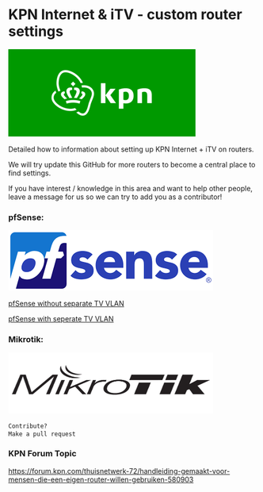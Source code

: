 # KPN Internet & iTV - custom router settings
![KPN](images/home/logo-kpn.png)

Detailed how to information about setting up KPN Internet + iTV on routers.

We will try update this GitHub for more routers to become a central place to find settings.

If you have interest / knowledge in this area and want to help other people, leave a message for us so we can try to add you as a contributor!


### pfSense:
![pfSense](images/home/logo-pfsense.png)

[pfSense without separate TV VLAN](/pfSense-without-vlan.md)


[pfSense with seperate TV VLAN](/pfSense-with-vlan.md)


### Mikrotik:
<img src="images/home/logo-mikrotik.jpg" width="414" height="122" />













```
Contribute?
Make a pull request
```
### KPN Forum Topic

https://forum.kpn.com/thuisnetwerk-72/handleiding-gemaakt-voor-mensen-die-een-eigen-router-willen-gebruiken-580903


